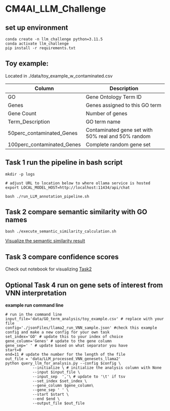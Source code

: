 # CM4AI_LLM_Challenge

## set up environment 

```
conda create -n llm_challenge python=3.11.5
conda activate llm_challenge
pip install -r requirements.txt
```

## Toy example:

Located in ./data/toy_example_w_contaminated.csv

| Column                  | Description                                              |
|-------------------------|----------------------------------------------------------|
| GO                      | Gene Ontology Term ID                                    |
| Genes                   | Genes assigned to this GO term                           |
| Gene Count              | Number of genes                                          |
| Term_Description        | GO term name                                             |
| 50perc_contaminated_Genes | Contaminated gene set with 50% real and 50% random       |
| 100perc_contaminated_Genes | Complete random gene set                                |

## Task 1 run the pipeline in bash script 
```
mkdir -p logs

# adjust URL to location below to where ollama service is hosted
export LOCAL_MODEL_HOST=http://localhost:11434/api/chat

bash ./run_LLM_annotation_pipeline.sh
```
## Task 2 compare semantic similarity with GO names 

```
bash ./execute_semantic_similarity_calculation.sh
```
[Visualize the semantic similarity result](./Task3.Compare_semantic_similarity.ipynb)

## Task 3 compare confidence scores 
Check out notebook for visualizing [Task2](./Task2.Compare_confidence_scores.ipynb) 



## Optional Task 4 run on gene sets of interest from VNN interpretation

**example run command line**
```
# run in the command line  
input_file='data/GO_term_analysis/toy_example.csv' # replace with your file
config='./jsonFiles/llama2_run_VNN_sample.json' #check this example config and make a new config for your own task 
set_index='GO' # update this to your index of choice
gene_column='Genes' # update to the gene column
gene_sep=' ' # update based on what separator you have
start=0
end=11 # update the number for the length of the file  
out_file = 'data/LLM_processed_VNN_genesets_llama2'
python query_llm_for_analysis.py --config $config \
            --initialize \ # initialize the analysis column with None
            --input $input_file \
            --input_sep  ','\ # update to '\t' if tsv
            --set_index $set_index \
            --gene_column $gene_column\
            --gene_sep ' ' \
            --start $start \
            --end $end \
            --output_file $out_file
```
